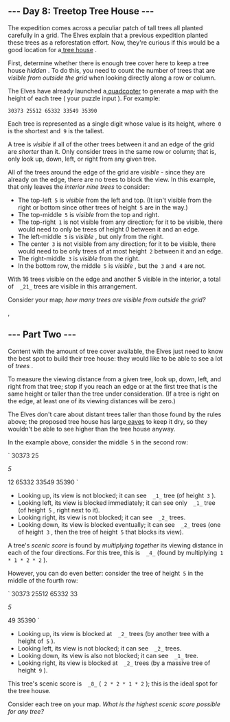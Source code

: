 ##  \--- Day 8: Treetop Tree House ---

 The expedition comes across a peculiar patch of tall trees all planted carefully in a grid. The Elves explain that a previous expedition planted these trees as a reforestation effort. Now, they're curious if this would be a good location for a[ tree house](https://en.wikipedia.org/wiki/Tree%5Fhouse) .

 First, determine whether there is enough tree cover here to keep a tree house _hidden_ . To do this, you need to count the number of trees that are _visible from outside the grid_ when looking directly along a row or column.

 The Elves have already launched a[ quadcopter](https://en.wikipedia.org/wiki/Quadcopter) to generate a map with the height of each tree ( your puzzle input ). For example:


  `
   30373
25512
65332
33549
35390
  `
 
 Each tree is represented as a single digit whose value is its height, where` 0` is the shortest and` 9` is the tallest.

 A tree is _visible_ if all of the other trees between it and an edge of the grid are _shorter_ than it. Only consider trees in the same row or column; that is, only look up, down, left, or right from any given tree.

 All of the trees around the edge of the grid are _visible_ \- since they are already on the edge, there are no trees to block the view. In this example, that only leaves the _interior nine trees_ to consider:

* The top-left` 5` is _visible_ from the left and top. (It isn't visible from the right or bottom since other trees of height` 5` are in the way.)
* The top-middle` 5` is _visible_ from the top and right.
* The top-right` 1` is not visible from any direction; for it to be visible, there would need to only be trees of height _0_ between it and an edge.
* The left-middle` 5` is _visible_ , but only from the right.
* The center` 3` is not visible from any direction; for it to be visible, there would need to be only trees of at most height` 2` between it and an edge.
* The right-middle` 3` is _visible_ from the right.
* In the bottom row, the middle` 5` is _visible_ , but the` 3` and` 4` are not.

 With 16 trees visible on the edge and another 5 visible in the interior, a total of`   _21_ ` trees are visible in this arrangement.

 Consider your map; _how many trees are visible from outside the grid?_ 

,

##  \--- Part Two ---

 Content with the amount of tree cover available, the Elves just need to know the best spot to build their tree house: they would like to be able to see a lot of _trees_ .

 To measure the viewing distance from a given tree, look up, down, left, and right from that tree; stop if you reach an edge or at the first tree that is the same height or taller than the tree under consideration. (If a tree is right on the edge, at least one of its viewing distances will be zero.)

 The Elves don't care about distant trees taller than those found by the rules above; the proposed tree house has large[ eaves](https://en.wikipedia.org/wiki/Eaves) to keep it dry, so they wouldn't be able to see higher than the tree house anyway.

 In the example above, consider the middle` 5` in the second row:


  `
   30373
25
   
 _5_
   
   12
65332
33549
35390
  `
 
* Looking up, its view is not blocked; it can see`   _1_ ` tree (of height` 3` ).
* Looking left, its view is blocked immediately; it can see only`   _1_ ` tree (of height` 5` , right next to it).
* Looking right, its view is not blocked; it can see`   _2_ ` trees.
* Looking down, its view is blocked eventually; it can see`   _2_ ` trees (one of height` 3` , then the tree of height` 5` that blocks its view).

 A tree's _scenic score_ is found by _multiplying together_ its viewing distance in each of the four directions. For this tree, this is`   _4_ ` (found by multiplying` 1 * 1 * 2 * 2` ).

 However, you can do even better: consider the tree of height` 5` in the middle of the fourth row:


  `
   30373
25512
65332
33
   
 _5_
   
   49
35390
  `
 
* Looking up, its view is blocked at`   _2_ ` trees (by another tree with a height of` 5` ).
* Looking left, its view is not blocked; it can see`   _2_ ` trees.
* Looking down, its view is also not blocked; it can see`   _1_ ` tree.
* Looking right, its view is blocked at`   _2_ ` trees (by a massive tree of height` 9` ).

 This tree's scenic score is`   _8_ ` (` 2 * 2 * 1 * 2` ); this is the ideal spot for the tree house.

 Consider each tree on your map. _What is the highest scenic score possible for any tree?_ 